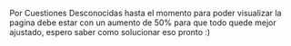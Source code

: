 Por Cuestiones Desconocidas hasta el momento para poder visualizar la pagina debe estar con un aumento de 50% para que todo quede mejor ajustado, espero saber como solucionar eso pronto :)
